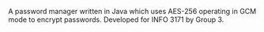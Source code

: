A password manager written in Java which uses AES-256 operating in GCM mode to encrypt passwords.
Developed for INFO 3171 by Group 3.
